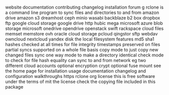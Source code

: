 website documentation contributing changelog installation forum g rclone is a command line program to sync files and directories to and from amazon drive amazon s3 dreamhost ceph minio wasabi backblaze b2 box dropbox ftp google cloud storage google drive http hubic mega microsoft azure blob storage microsoft onedrive opendrive openstack swift rackspace cloud files memset memstore ovh oracle cloud storage pcloud qingstor sftp webdav owncloud nextcloud yandex disk the local filesystem features md5 sha1 hashes checked at all times for file integrity timestamps preserved on files partial syncs supported on a whole file basis copy mode to just copy new changed files sync one way mode to make a directory identical check mode to check for file hash equality can sync to and from network eg two different cloud accounts optional encryption crypt optional fuse mount see the home page for installation usage documentation changelog and configuration walkthroughs https rclone org license this is free software under the terms of mit the license check the copying file included in this package